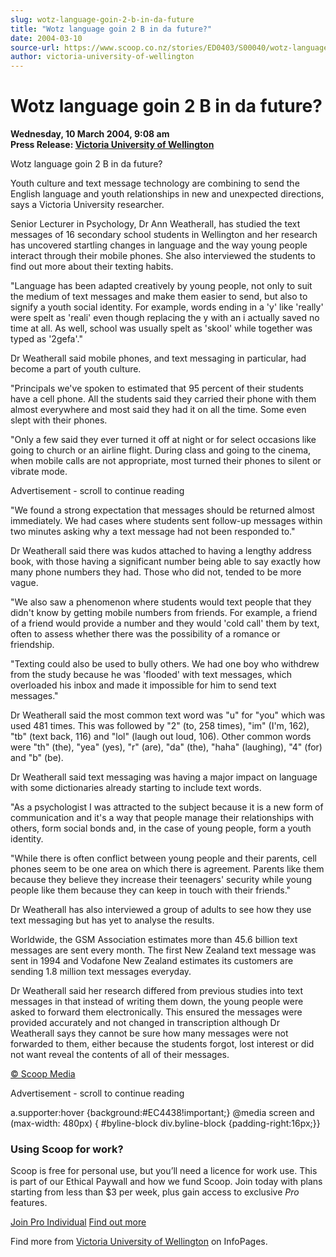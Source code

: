 ```yaml
---
slug: wotz-language-goin-2-b-in-da-future
title: "Wotz language goin 2 B in da future?"
date: 2004-03-10
source-url: https://www.scoop.co.nz/stories/ED0403/S00040/wotz-language-goin-2-b-in-da-future.htm
author: victoria-university-of-wellington
---
```

Wotz language goin 2 B in da future?
====================================

**Wednesday, 10 March 2004, 9:08 am**  
**Press Release: [Victoria University of Wellington](https://info.scoop.co.nz/Victoria_University_of_Wellington)**

Wotz language goin 2 B in da future?

Youth culture and text message technology are combining to send the English language and youth relationships in new and unexpected directions, says a Victoria University researcher.

Senior Lecturer in Psychology, Dr Ann Weatherall, has studied the text messages of 16 secondary school students in Wellington and her research has uncovered startling changes in language and the way young people interact through their mobile phones. She also interviewed the students to find out more about their texting habits.

\"Language has been adapted creatively by young people, not only to suit the medium of text messages and make them easier to send, but also to signify a youth social identity. For example, words ending in a 'y' like 'really' were spelt as 'reali' even though replacing the y with an i actually saved no time at all. As well, school was usually spelt as 'skool' while together was typed as '2gefa'."

Dr Weatherall said mobile phones, and text messaging in particular, had become a part of youth culture.

"Principals we've spoken to estimated that 95 percent of their students have a cell phone. All the students said they carried their phone with them almost everywhere and most said they had it on all the time. Some even slept with their phones.

"Only a few said they ever turned it off at night or for select occasions like going to church or an airline flight. During class and going to the cinema, when mobile calls are not appropriate, most turned their phones to silent or vibrate mode.

Advertisement - scroll to continue reading





"We found a strong expectation that messages should be returned almost immediately. We had cases where students sent follow-up messages within two minutes asking why a text message had not been responded to."

Dr Weatherall said there was kudos attached to having a lengthy address book, with those having a significant number being able to say exactly how many phone numbers they had. Those who did not, tended to be more vague.

"We also saw a phenomenon where students would text people that they didn't know by getting mobile numbers from friends. For example, a friend of a friend would provide a number and they would 'cold call' them by text, often to assess whether there was the possibility of a romance or friendship.

"Texting could also be used to bully others. We had one boy who withdrew from the study because he was 'flooded' with text messages, which overloaded his inbox and made it impossible for him to send text messages."

Dr Weatherall said the most common text word was "u" for "you" which was used 481 times. This was followed by "2" (to, 258 times), "im" (I'm, 162), "tb" (text back, 116) and "lol" (laugh out loud, 106). Other common words were "th" (the), "yea" (yes), "r" (are), "da" (the), "haha" (laughing), "4" (for) and "b" (be).

Dr Weatherall said text messaging was having a major impact on language with some dictionaries already starting to include text words.

"As a psychologist I was attracted to the subject because it is a new form of communication and it's a way that people manage their relationships with others, form social bonds and, in the case of young people, form a youth identity.

"While there is often conflict between young people and their parents, cell phones seem to be one area on which there is agreement. Parents like them because they believe they increase their teenagers' security while young people like them because they can keep in touch with their friends."

Dr Weatherall has also interviewed a group of adults to see how they use text messaging but has yet to analyse the results.

Worldwide, the GSM Association estimates more than 45.6 billion text messages are sent every month. The first New Zealand text message was sent in 1994 and Vodafone New Zealand estimates its customers are sending 1.8 million text messages everyday.

Dr Weatherall said her research differed from previous studies into text messages in that instead of writing them down, the young people were asked to forward them electronically. This ensured the messages were provided accurately and not changed in transcription although Dr Weatherall says they cannot be sure how many messages were not forwarded to them, either because the students forgot, lost interest or did not want reveal the contents of all of their messages.  

[© Scoop Media](http://www.scoop.co.nz/about/terms.html)  

Advertisement - scroll to continue reading



a.supporter:hover {background:#EC4438!important;} @media screen and (max-width: 480px) { #byline-block div.byline-block {padding-right:16px;}}

### Using Scoop for work?

Scoop is free for personal use, but you’ll need a licence for work use. This is part of our Ethical Paywall and how we fund Scoop. Join today with plans starting from less than $3 per week, plus gain access to exclusive _Pro_ features.  
  
[Join Pro Individual](https://pro.scoop.co.nz/Individual/?from=ProIn24) [Find out more](https://pro.scoop.co.nz/using-scoop-for-work/?from=ProIn24)

Find more from [Victoria University of Wellington](https://info.scoop.co.nz/Victoria_University_of_Wellington) on InfoPages.